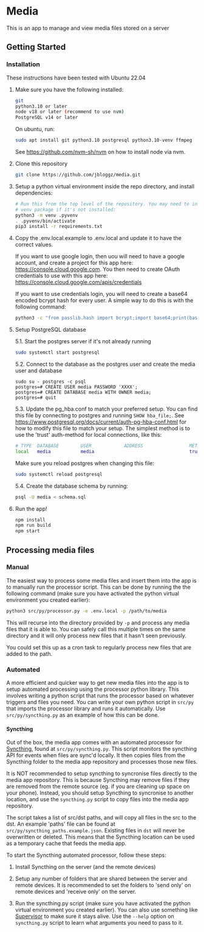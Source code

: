 # Media

This is an app to manage and view media files stored on a server

## Getting Started

### Installation

These instructions have been tested with Ubuntu 22.04

1. Make sure you have the following installed:

   ```sh
   git
   python3.10 or later
   node v18 or later (recommend to use nvm)
   PostgreSQL v14 or later
   ```

   On ubuntu, run:

   ```sh
   sudo apt install git python3.10 postgresql python3.10-venv ffmpeg
   ```

   See https://github.com/nvm-sh/nvm on how to install node via nvm.

2. Clone this repository

   ```sh
   git clone https://github.com/jbloggz/media.git
   ```

3. Setup a python virtual environment inside the repo directory, and install
   dependencies:

   ```sh
   # Run this from the top level of the repository. You may need to install the
   # venv package if it's not installed:
   python3 -m venv .pyvenv
   . .pyvenv/bin/activate
   pip3 install -r requirements.txt
   ```

4. Copy the .env.local.example to .env.local and update it to have the correct
   values.

   If you want to use google login, then uou will need to have a google account,
   and create a project for this app here: <https://console.cloud.google.com>. You
   then need to create OAuth credentials to use with this app here:
   <https://console.cloud.google.com/apis/credentials>

   If you want to use credentials login, you will need to create a base64 encoded
   bcrypt hash for every user. A simple way to do this is with the following
   command:

   ```sh
   python3 -c "from passlib.hash import bcrypt;import base64;print(base64.b64encode(bcrypt.hash('PASSWORD').encode()).decode())"
   ```

5. Setup PostgreSQL database

   5.1. Start the postgres server if it's not already running

   ```sh
   sudo systemctl start postgresql
   ```

   5.2. Connect to the database as the postgres user and create the media user and database

   ```
   sudo su - postgres -c psql
   postgres=# CREATE USER media PASSWORD 'XXXX';
   postgres=# CREATE DATABASE media WITH OWNER media;
   postgres=# quit
   ```

   5.3. Update the pg_hba.conf to match your preferred setup. You can find this
   file by connecting to postgres and running `SHOW hba_file;`. See
   <https://www.postgresql.org/docs/current/auth-pg-hba-conf.html> for how to
   modify this file to match your setup. The simplest method is to use the
   'trust' auth-method for local connections, like this:

   ```sh
   # TYPE  DATABASE        USER            ADDRESS                 METHOD
   local   media           media                                   trust
   ```

   Make sure you reload postgres when changing this file:

   ```sh
   sudo systemctl reload postgresql
   ```

   5.4. Create the database schema by running:

   ```sh
   psql -U media < schema.sql
   ```

6. Run the app!
   ```sh
   npm install
   npm run build
   npm start
   ```

## Processing media files

### Manual

The easiest way to process some media files and insert them into the app
is to manually run the processor script. This can be done by running the
the following command (make sure you have activated the python virtual
environment you created earlier):

```sh
python3 src/py/processor.py -e .env.local -p /path/to/media
```

This will recurse into the directory provided by `-p` and process any media
files that it is able to. You can safely call this multiple times on the
same directory and it will only process new files that it hasn't seen
previously.

You could set this up as a cron task to regularly process new files that
are added to the path.

### Automated

A more efficient and quicker way to get new media files into the app is to
setup automated processing using the processor python library. This involves
writing a python script that runs the processor based on whatever triggers
and files you need.
You can write
your own python script in `src/py` that imports the processor library and
runs it automatically. Use `src/py/syncthing.py` as an example of how this
can be done.

#### Syncthing

Out of the box, the media app comes with an automated processor for
[Syncthing](https://syncthing.net), found at `src/py/syncthing.py`. This script
monitors the syncthing API for events when files are sync'd locally. It then
copies files from the Syncthing folder to the media app repository and processes
those new files.

It is NOT recommended to setup syncthing to syncronise files directly to the
media app repository. This is because Syncthing may remove files if they are
removed from the remote source (eg. if you are cleaning up space on your phone).
Instead, you should setup Syncthing to syncronise to another location, and use
the `syncthing.py` script to copy files into the media app repository.

The script takes a list of src/dst paths, and will copy all files in the src to
the dst. An example 'paths' file can be found at `src/py/syncthing_paths.example.json`.
Existing files in `dst` will never be overwritten or deleted. This means that
the Syncthing location can be used as a temporary cache that feeds the media app.

To start the Syncthing automated processor, follow these steps:

1. Install Syncthing on the server (and the remote devices)

2. Setup any number of folders that are shared between the server and remote
   devices. It is recommended to set the folders to 'send only' on remote
   devices and 'receive only' on the server.

3. Run the syncthing.py script (make sure you have activated the python virtual
   environment you created earlier). You can also use something like
   [Supervisor](http://supervisord.org/) to make sure it stays alive. Use the
   `--help` option on `syncthing.py` script to learn what arguments you need to
   pass to it.
